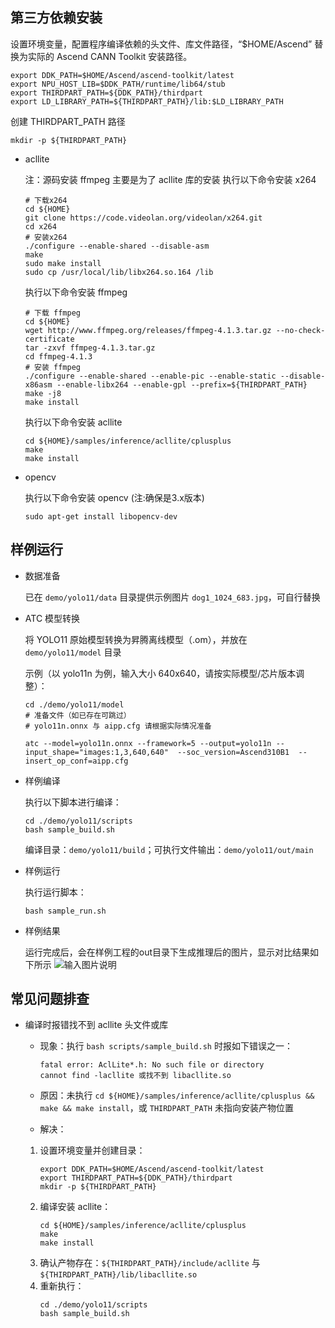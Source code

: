 ## 第三方依赖安装

设置环境变量，配置程序编译依赖的头文件、库文件路径，“$HOME/Ascend” 替换为实际的 Ascend CANN Toolkit 安装路径。

```
export DDK_PATH=$HOME/Ascend/ascend-toolkit/latest
export NPU_HOST_LIB=$DDK_PATH/runtime/lib64/stub
export THIRDPART_PATH=${DDK_PATH}/thirdpart
export LD_LIBRARY_PATH=${THIRDPART_PATH}/lib:$LD_LIBRARY_PATH
```

创建 THIRDPART_PATH 路径

```
mkdir -p ${THIRDPART_PATH}
```

- acllite

    注：源码安装 ffmpeg 主要是为了 acllite 库的安装
    执行以下命令安装 x264

    ```
    # 下载x264
    cd ${HOME}
    git clone https://code.videolan.org/videolan/x264.git
    cd x264
    # 安装x264
    ./configure --enable-shared --disable-asm
    make
    sudo make install
    sudo cp /usr/local/lib/libx264.so.164 /lib
    ```   
    执行以下命令安装 ffmpeg

    ```
    # 下载 ffmpeg
    cd ${HOME}
    wget http://www.ffmpeg.org/releases/ffmpeg-4.1.3.tar.gz --no-check-certificate
    tar -zxvf ffmpeg-4.1.3.tar.gz
    cd ffmpeg-4.1.3
    # 安装 ffmpeg
    ./configure --enable-shared --enable-pic --enable-static --disable-x86asm --enable-libx264 --enable-gpl --prefix=${THIRDPART_PATH}
    make -j8
    make install
    ```   
   执行以下命令安装 acllite

    ```
    cd ${HOME}/samples/inference/acllite/cplusplus
    make
    make install
    ```   
    </details> 

- opencv

  执行以下命令安装 opencv (注:确保是3.x版本)
  ```
  sudo apt-get install libopencv-dev
  ```   

## 样例运行

- 数据准备

  已在 `demo/yolo11/data` 目录提供示例图片 `dog1_1024_683.jpg`，可自行替换

- ATC 模型转换

  将 YOLO11 原始模型转换为昇腾离线模型（.om），并放在 `demo/yolo11/model` 目录

  示例（以 yolo11n 为例，输入大小 640x640，请按实际模型/芯片版本调整）：
  ```
  cd ./demo/yolo11/model
  # 准备文件（如已存在可跳过）
  # yolo11n.onnx 与 aipp.cfg 请根据实际情况准备

  atc --model=yolo11n.onnx --framework=5 --output=yolo11n --input_shape="images:1,3,640,640"  --soc_version=Ascend310B1  --insert_op_conf=aipp.cfg
  ```

- 样例编译

  执行以下脚本进行编译：
  ```
  cd ./demo/yolo11/scripts
  bash sample_build.sh
  ```
  编译目录：`demo/yolo11/build`；可执行文件输出：`demo/yolo11/out/main`

- 样例运行

  执行运行脚本：
  ```
  bash sample_run.sh
  ```

- 样例结果

   运行完成后，会在样例工程的out目录下生成推理后的图片，显示对比结果如下所示
   ![输入图片说明](https://obs-9be7.obs.cn-east-2.myhuaweicloud.com/003_Atc_Models/yolov7/out_dog.jpg "image-20211028101534905.png")

## 常见问题排查

- 编译时报错找不到 acllite 头文件或库

  - 现象：执行 `bash scripts/sample_build.sh` 时报如下错误之一：
    ```
    fatal error: AclLite*.h: No such file or directory
    cannot find -lacllite 或找不到 libacllite.so
    ```

  - 原因：未执行 `cd ${HOME}/samples/inference/acllite/cplusplus && make && make install`，或 `THIRDPART_PATH` 未指向安装产物位置

  - 解决：
   1) 设置环境变量并创建目录：
        ```
        export DDK_PATH=$HOME/Ascend/ascend-toolkit/latest
        export THIRDPART_PATH=${DDK_PATH}/thirdpart
        mkdir -p ${THIRDPART_PATH}
        ```
   2) 编译安装 acllite：
        ```
        cd ${HOME}/samples/inference/acllite/cplusplus
        make
        make install
        ```
   3) 确认产物存在：`${THIRDPART_PATH}/include/acllite` 与 `${THIRDPART_PATH}/lib/libacllite.so`
   4) 重新执行：
        ```
        cd ./demo/yolo11/scripts
        bash sample_build.sh
        ```
